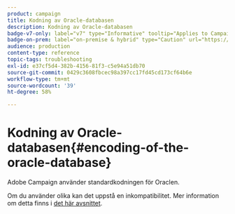 ```yaml
---
product: campaign
title: Kodning av Oracle-databasen
description: Kodning av Oracle-databasen
badge-v7-only: label="v7" type="Informative" tooltip="Applies to Campaign Classic v7 only"
badge-on-prem: label="on-premise & hybrid" type="Caution" url="https://experienceleague.adobe.com/docs/campaign-classic/using/installing-campaign-classic/architecture-and-hosting-models/hosting-models-lp/hosting-models.html?lang=en" tooltip="Applies to on-premise and hybrid deployments only"
audience: production
content-type: reference
topic-tags: troubleshooting
exl-id: e37cf5d4-382b-4156-81f3-c5e94a51db70
source-git-commit: 0429c3608fbcec98a397cc17fd45cd173cf64b6e
workflow-type: tm+mt
source-wordcount: '39'
ht-degree: 58%

---
```


# Kodning av Oracle-databasen{#encoding-of-the-oracle-database}



Adobe Campaign använder standardkodningen för Oraclen.

Om du använder olika kan det uppstå en inkompatibilitet. Mer information om detta finns i [det här avsnittet](../../installation/using/database.md#oracle).
